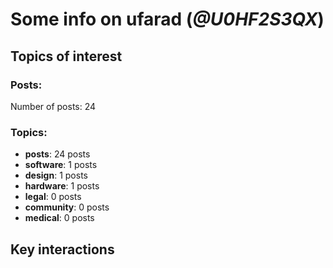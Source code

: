 # Some info on ufarad (_@U0HF2S3QX_)


## Topics of interest

### Posts: 

Number of posts: 24

### Topics:

* __posts__: 24 posts
* __software__: 1 posts
* __design__: 1 posts
* __hardware__: 1 posts
* __legal__: 0 posts
* __community__: 0 posts
* __medical__: 0 posts

## Key interactions 

